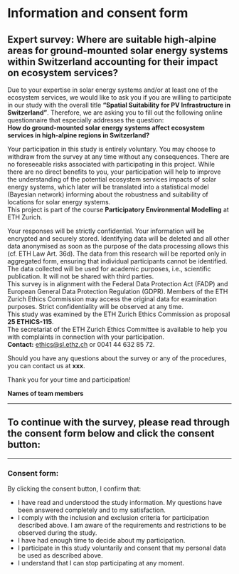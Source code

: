 # Information and consent form

## Expert survey: Where are suitable high-alpine areas for ground-mounted solar energy systems within Switzerland accounting for their impact on ecosystem services?

Due to your expertise in solar energy systems and/or at least one of the ecosystem services, we would like to ask you if you are willing to participate in our study with the overall title **“Spatial Suitability for PV Infrastructure in Switzerland”**. Therefore, we are asking you to fill out the following online questionnaire that especially addresses the question:  
**How do ground-mounted solar energy systems affect ecosystem services in high-alpine regions in Switzerland?**

Your participation in this study is entirely voluntary. You may choose to withdraw from the survey at any time without any consequences. There are no foreseeable risks associated with participating in this project. While there are no direct benefits to you, your participation will help to improve the understanding of the potential ecosystem services impacts of solar energy systems, which later will be translated into a statistical model (Bayesian network) informing about the robustness and suitability of locations for solar energy systems.  
This project is part of the course **Participatory Environmental Modelling** at ETH Zurich.

Your responses will be strictly confidential. Your information will be encrypted and securely stored. Identifying data will be deleted and all other data anonymised as soon as the purpose of the data processing allows this (cf. ETH Law Art. 36d). The data from this research will be reported only in aggregated form, ensuring that individual participants cannot be identified. The data collected will be used for academic purposes, i.e., scientific publication. It will not be shared with third parties.  
This survey is in alignment with the Federal Data Protection Act (FADP) and European General Data Protection Regulation (GDPR). Members of the ETH Zurich Ethics Commission may access the original data for examination purposes. Strict confidentiality will be observed at any time.  
This study was examined by the ETH Zurich Ethics Commission as proposal **25 ETHICS-115**.  
The secretariat of the ETH Zurich Ethics Committee is available to help you with complaints in connection with your participation.  
**Contact:** ethics@sl.ethz.ch or 0041 44 632 85 72.

Should you have any questions about the survey or any of the procedures, you can contact us at **xxx**.

Thank you for your time and participation!

**Names of team members**

---

## To continue with the survey, please read through the consent form below and click the consent button:

---

### Consent form:

By clicking the consent button, I confirm that:

- I have read and understood the study information. My questions have been answered completely and to my satisfaction.
- I comply with the inclusion and exclusion criteria for participation described above. I am aware of the requirements and restrictions to be observed during the study.
- I have had enough time to decide about my participation.
- I participate in this study voluntarily and consent that my personal data be used as described above.
- I understand that I can stop participating at any moment.
